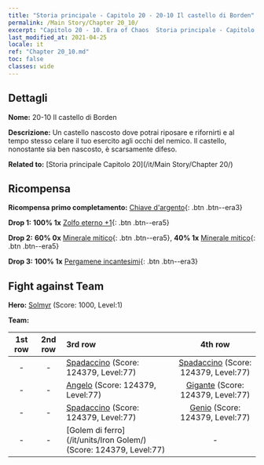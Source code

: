 ```yaml
---
title: "Storia principale - Capitolo 20 - 20-10 Il castello di Borden"
permalink: /Main Story/Chapter 20_10/
excerpt: "Capitolo 20 - 10. Era of Chaos  Storia principale - Capitolo 20_10. 20-10 Il castello di Borden"
last_modified_at: 2021-04-25
locale: it
ref: "Chapter 20_10.md"
toc: false
classes: wide
---
```


## Dettagli

 **Nome:** 20-10 Il castello di Borden

 **Descrizione:** Un castello nascosto dove potrai riposare e rifornirti e al tempo stesso celare il tuo esercito agli occhi del nemico. Il castello, nonostante sia ben nascosto, è scarsamente difeso.

 **Related to:** [Storia principale Capitolo 20](/it/Main Story/Chapter 20/)

## Ricompensa

 **Ricompensa primo completamento:** [Chiave d'argento](/ItemsIT/con_693/){: .btn .btn--era3}

 **Drop 1:** **100% 1x** [Zolfo eterno +1](/ItemsIT/mat_71/){: .btn .btn--era5}

 **Drop 2:** **60% 0x** [Minerale mitico](/ItemsIT/mat_61/){: .btn .btn--era5}, **40% 1x** [Minerale mitico](/ItemsIT/mat_61/){: .btn .btn--era5}

 **Drop 3:** **100% 1x** [Pergamene incantesimi](/ItemsIT/con_694/){: .btn .btn--era3}


## Fight against Team
 **Hero:** [Solmyr](/it/heroes/Solmyr/) (Score: 1000, Level:1)

 **Team:**


  | 1st row | 2nd row | 3rd row | 4th row |
  |:----:|:----:|:----|:----:|
  | - | - | [Spadaccino](/it/units/Swordsman/) (Score: 124379, Level:77)  | [Spadaccino](/it/units/Swordsman/) (Score: 124379, Level:77)  |
  | - | - | [Angelo](/it/units/Angel/) (Score: 124379, Level:77)  | [Gigante](/it/units/Giant/) (Score: 124379, Level:77)  |
  | - | - | [Spadaccino](/it/units/Swordsman/) (Score: 124379, Level:77)  | [Genio](/it/units/Genie/) (Score: 124379, Level:77)  |
  | - | - | [Golem di ferro](/it/units/Iron Golem/) (Score: 124379, Level:77)  | - |


